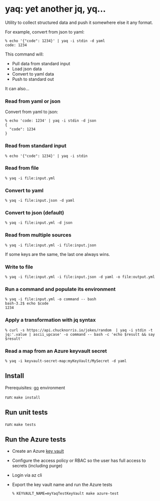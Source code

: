 # yaq: yet another jq, yq...

Utility to collect structured data and push it somewhere else it any format.

For example, convert from json to yaml:

```shell
% echo '{"code": 1234}' | yaq -i stdin -d yaml
code: 1234
```

This command will:
- Pull data from standard input
- Load json data
- Convert to yaml data
- Push to standard out

It can also...

### Read from yaml or json
Convert from yaml to json:

```shell
% echo 'code: 1234' | yaq -i stdin -d json
{
  "code": 1234
}
```

### Read from standard input
```shell
% echo '{"code": 1234}' | yaq -i stdin
```

### Read from file
```shell
% yaq -i file:input.yml
```

### Convert to yaml
```shell
% yaq -i file:input.json -d yaml
```

### Convert to json (default)
```shell
% yaq -i file:input.yml -d json
```

### Read from multiple sources
```shell
% yaq -i file:input.yml -i file:input.json
```
If some keys are the same, the last one always wins.

### Write to file
```shell
% yaq -i file:input.yml -i file:input.json -d yaml -o file:output.yml
```

### Run a command and populate its environment
```shell
% yaq -i file:input.yml -o command -- bash
bash-3.2$ echo $code
1234
```

### Apply a transformation with jq syntax
```shell
% curl -s https://api.chucknorris.io/jokes/random  | yaq -i stdin -t jq:'.value | ascii_upcase' -o command -- bash -c 'echo $result && say $result'
```

### Read a map from an Azure keyvault secret
```shell
% yaq -i keyvault-secret-map:myKeyVault/MySecret -d yaml
```

## Install

Prerequisites: [go](https://go.dev) environment

run: `make install`

## Run unit tests

run: `make tests`

## Run the Azure tests

- Create an Azure [key vault](https://azure.microsoft.com/en-gb/services/key-vault/#product-overview)
- Configure the access policy or RBAC so the user has full access to secrets (including purge)
- Login via az cli
- Export the key vault name and run the Azure tests

  ```
  % KEYVAULT_NAME=myYaqTestKeyVault make azure-test
  ```
